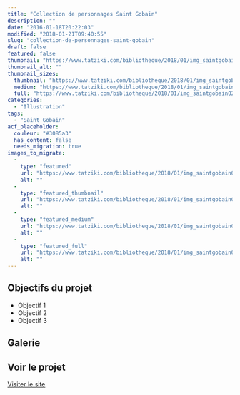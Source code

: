 ```yaml
---
title: "Collection de personnages Saint Gobain"
description: ""
date: "2016-01-18T20:22:03"
modified: "2018-01-21T09:40:55"
slug: "collection-de-personnages-saint-gobain"
draft: false
featured: false
thumbnail: "https://www.tatziki.com/bibliotheque/2018/01/img_saintgobain02.jpg"
thumbnail_alt: ""
thumbnail_sizes:
  thumbnail: "https://www.tatziki.com/bibliotheque/2018/01/img_saintgobain02-150x150.jpg"
  medium: "https://www.tatziki.com/bibliotheque/2018/01/img_saintgobain02-300x250.jpg"
  full: "https://www.tatziki.com/bibliotheque/2018/01/img_saintgobain02.jpg"
categories:
  - "Illustration"
tags:
  - "Saint Gobain"
acf_placeholder:
  couleur: "#3085a3"
  has_content: false
  needs_migration: true
images_to_migrate:
  -
    type: "featured"
    url: "https://www.tatziki.com/bibliotheque/2018/01/img_saintgobain02.jpg"
    alt: ""
  -
    type: "featured_thumbnail"
    url: "https://www.tatziki.com/bibliotheque/2018/01/img_saintgobain02-150x150.jpg"
    alt: ""
  -
    type: "featured_medium"
    url: "https://www.tatziki.com/bibliotheque/2018/01/img_saintgobain02-300x250.jpg"
    alt: ""
  -
    type: "featured_full"
    url: "https://www.tatziki.com/bibliotheque/2018/01/img_saintgobain02.jpg"
    alt: ""
---
```


## Objectifs du projet

<!-- TODO: Ajouter les objectifs depuis ACF -->
- Objectif 1
- Objectif 2
- Objectif 3

## Galerie

<!-- TODO: Ajouter les images du projet -->

## Voir le projet

[Visiter le site](https://www.tatziki.com/collection-de-personnages-saint-gobain/)
